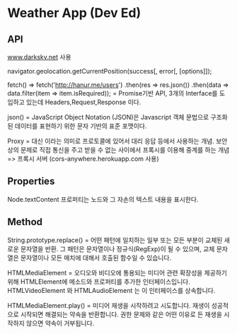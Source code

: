 # Weather App (Dev Ed)

## API

www.darksky.net 사용

navigator.geolocation.getCurrentPosition(success[, error[, [options]]);

fetch() =>
    fetch('http://hanur.me/users')
    .then(res => res.json())
    .then(data => data.filter(item => item.isRequired));
    = Promise기반 API, 3개의 Interface를 도입하고 있는데 Headers,Request,Response 이다.

json() = JavaScript Object Notation (JSON)은 Javascript 객체 문법으로
         구조화된 데이터를 표현하기 위한 문자 기반의 표준 포맷이다.

Proxy = 대신 이라는 의미로 프로토콜에 있어서 대리 응답 등에서 사용하는 개념.
        보안상의 문제로 직접 통신을 주고 받을 수 없는 사이에서 프록시를 이용해 중계를 하는 개념
        => 프록시 서버 (cors-anywhere.herokuapp.com 사용)

## Properties

Node.textContent 프로퍼티는 노드와 그 자손의 텍스트 내용을 표시한다.

## Method

String.prototype.replace() = 어떤 패턴에 일치하는 일부 또는 모든 부분이 교체된 새로운 문자열을 반환.
                             그 패턴은 문자열이나 정규식(RegExp)이 될 수 있으며,
                             교체 문자열은 문자열이나 모든 매치에 대해서 호출된 함수일 수 있습니다.

HTMLMediaElement = 오디오와 비디오에 통용되는 미디어 관련 확장성을 제공하기 위해 HTMLElement에
                   메소드와 프로퍼티를 추가한 인터페이스입니다.
                   HTMLVideoElement 와 HTMLAudioElement 는 이 인터페이스를 상속합니다.

HTMLMediaElement.play() =  미디어 재생을 시작하려고 시도합니다. 재생이 성공적으로 시작되면 해결되는 약속을 반환합니다.
                           권한 문제와 같은 어떤 이유로 든 재생을 시작하지 않으면 약속이 거부됩니다.